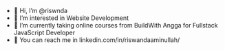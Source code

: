 - 👋 Hi, I’m @riswnda
- 👀 I’m interested in Website Development
- 🌱 I’m currently taking online courses from BuildWith Angga for Fullstack JavaScript Developer
- 📲 You can reach me in linkedin.com/in/riswandaaminullah/


<!---
riswnda/riswnda is a ✨ special ✨ repository because its `README.md` (this file) appears on your GitHub profile.
You can click the Preview link to take a look at your changes.
--->
